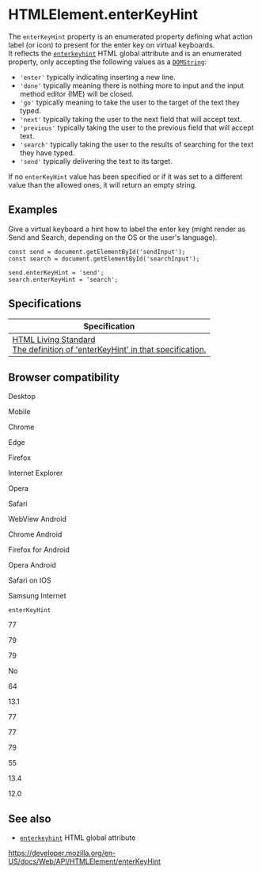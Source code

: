 HTMLElement.enterKeyHint
========================

The `enterKeyHint` property is an enumerated property defining what action label (or icon) to present for the enter key on virtual keyboards.  
It reflects the [`enterkeyhint`](https://developer.mozilla.org/en-US/docs/Web/HTML/Global_attributes/enterkeyhint) HTML global attribute and is an enumerated property, only accepting the following values as a [`DOMString`](../domstring):

-   `'enter'` typically indicating inserting a new line.
-   `'done'` typically meaning there is nothing more to input and the input method editor (IME) will be closed.
-   `'go'` typically meaning to take the user to the target of the text they typed.
-   `'next'` typically taking the user to the next field that will accept text.
-   `'previous'` typically taking the user to the previous field that will accept text.
-   `'search'` typically taking the user to the results of searching for the text they have typed.
-   `'send'` typically delivering the text to its target.

If no `enterKeyHint` value has been specified or if it was set to a different value than the allowed ones, it will return an empty string.

Examples
--------

Give a virtual keyboard a hint how to label the enter key (might render as Send and Search, depending on the OS or the user's language).

    const send = document.getElementById('sendInput');
    const search = document.getElementById('searchInput');

    send.enterKeyHint = 'send';
    search.enterKeyHint = 'search';

Specifications
--------------

<table><thead><tr class="header"><th>Specification</th></tr></thead><tbody><tr class="odd"><td><a href="https://html.spec.whatwg.org/multipage/interaction.html#dom-enterkeyhint">HTML Living Standard<br />
<span class="small">The definition of 'enterKeyHint' in that specification.</span></a></td></tr></tbody></table>

Browser compatibility
---------------------

Desktop

Mobile

Chrome

Edge

Firefox

Internet Explorer

Opera

Safari

WebView Android

Chrome Android

Firefox for Android

Opera Android

Safari on IOS

Samsung Internet

`enterKeyHint`

77

79

79

No

64

13.1

77

77

79

55

13.4

12.0

See also
--------

-   [`enterkeyhint`](https://developer.mozilla.org/en-US/docs/Web/HTML/Global_attributes/enterkeyhint) HTML global attribute

<a href="https://developer.mozilla.org/en-US/docs/Web/API/HTMLElement/enterKeyHint" class="_attribution-link">https://developer.mozilla.org/en-US/docs/Web/API/HTMLElement/enterKeyHint</a>
